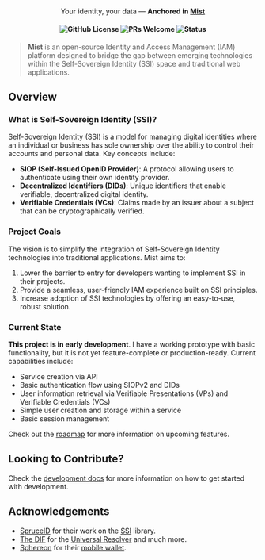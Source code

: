 <div align="center">
  <h4><span style="font-weight: normal">Your identity, your data — </span>Anchored in <a href="https://mist.id">Mist</a><h4>

![GitHub License](https://img.shields.io/github/license/mist-id/mist)
![PRs Welcome](https://img.shields.io/badge/PRs-Welcome-green)
![Status](https://img.shields.io/badge/status-Proof%20of%20Concept-white)

</div>

> **Mist** is an open-source Identity and Access Management (IAM) platform designed to bridge the gap between emerging technologies within the Self-Sovereign Identity (SSI) space and traditional web applications.

## Overview

### What is Self-Sovereign Identity (SSI)?

Self-Sovereign Identity (SSI) is a model for managing digital identities where an individual or business has sole
ownership over the ability to control their accounts and personal data. Key concepts include:

- **SIOP (Self-Issued OpenID Provider)**: A protocol allowing users to authenticate using their own identity provider.
- **Decentralized Identifiers (DIDs)**: Unique identifiers that enable verifiable, decentralized digital identity.
- **Verifiable Credentials (VCs)**: Claims made by an issuer about a subject that can be cryptographically verified.

### Project Goals

The vision is to simplify the integration of Self-Sovereign Identity technologies into traditional applications.
Mist aims to:

1. Lower the barrier to entry for developers wanting to implement SSI in their projects.
2. Provide a seamless, user-friendly IAM experience built on SSI principles.
3. Increase adoption of SSI technologies by offering an easy-to-use, robust solution.

### Current State

**This project is in early development**. I have a working prototype with basic functionality,
but it is not yet feature-complete or production-ready. Current capabilities include:

- Service creation via API
- Basic authentication flow using SIOPv2 and DIDs
- User information retrieval via Verifiable Presentations (VPs) and Verifiable Credentials (VCs)
- Simple user creation and storage within a service
- Basic session management

Check out the [roadmap](https://github.com/orgs/mist-id/projects/1) for more information on upcoming features.

## Looking to Contribute?

Check the [development docs](https://docs.mist.id/development/quick-start) for more information on how to get started with development.

## Acknowledgements

- [SpruceID](https://spruceid.com) for their work on the [SSI](https://lib.rs/crates/ssi) library.
- [The DIF](https://identity.foundation) for the [Universal Resolver](https://uniresolver.io) and much more.
- [Sphereon](https://sphereon.com) for their [mobile wallet](https://github.com/Sphereon-Opensource/mobile-wallet).
